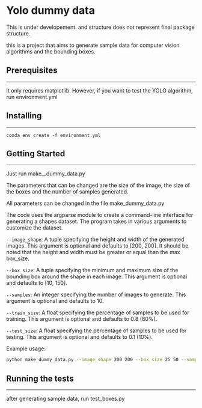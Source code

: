 
# Yolo dummy data
This is under developement. and structure does not represent final package structure.

this is a project that aims to generate sample data for computer vision algorithms and the bounding boxes.

## Prerequisites
-----------------------------

It only requires matplotlib. However, if you want to test the YOLO algorithm, run environment.yml

## Installing
-----------------------------

```
conda env create -f environment.yml
```

## Getting Started
-----------------------------

Just run make__dummy_data.py

The parameters that can be changed are the size of the image, the size of the boxes and the number of samples generated.

All parameters can be changed in the file make_dummy_data.py

The code uses the argparse module to create a command-line interface for generating a shapes dataset. The program takes in various arguments to customize the dataset.

`--image_shape`: A tuple specifying the height and width of the generated images. This argument is optional and defaults to [200, 200]. It should be noted that the height and width must be greater or equal than the max box_size.

`--box_size`: A tuple specifying the minimum and maximum size of the bounding box around the shape in each image. This argument is optional and defaults to [10, 150].

`--samples`: An integer specifying the number of images to generate. This argument is optional and defaults to 10.

`--train_size`: A float specifying the percentage of samples to be used for training. This argument is optional and defaults to 0.8 (80%).

`--test_size`: A float specifying the percentage of samples to be used for testing. This argument is optional and defaults to 0.1 (10%).

Example usage:

```bash
python make_dummy_data.py --image_shape 200 200 --box_size 25 50 --samples 100 --train_size 0.7 --test_size 0.2
```

## Running the tests
-----------------------------

after generating sample data, run test_boxes.py
